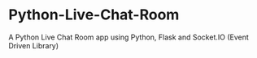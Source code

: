 # Python-Live-Chat-Room

A Python Live Chat Room app using Python, Flask and Socket.IO (Event Driven Library)
